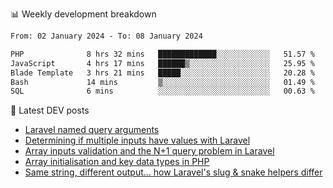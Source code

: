 📊 Weekly development breakdown
<!--START_SECTION:waka-->

```txt
From: 02 January 2024 - To: 08 January 2024

PHP              8 hrs 32 mins   █████████████░░░░░░░░░░░░   51.57 %
JavaScript       4 hrs 17 mins   ██████▒░░░░░░░░░░░░░░░░░░   25.95 %
Blade Template   3 hrs 21 mins   █████░░░░░░░░░░░░░░░░░░░░   20.28 %
Bash             14 mins         ▒░░░░░░░░░░░░░░░░░░░░░░░░   01.49 %
SQL              6 mins          ░░░░░░░░░░░░░░░░░░░░░░░░░   00.63 %
```

<!--END_SECTION:waka-->

📕 Latest DEV posts
<!-- BLOG-POST-LIST:START -->
- [Laravel named query arguments](https://dev.to/michaelvickersuk/laravel-named-query-arguments-28kd)
- [Determining if multiple inputs have values with Laravel](https://dev.to/michaelvickersuk/determining-if-multiple-inputs-have-values-with-laravel-km6)
- [Array inputs validation and the N+1 query problem in Laravel](https://dev.to/michaelvickersuk/array-inputs-validation-and-the-n1-query-problem-in-laravel-2agb)
- [Array initialisation and key data types in PHP](https://dev.to/michaelvickersuk/array-initialisation-and-key-data-types-in-php-1e5b)
- [Same string, different output... how Laravel&#39;s slug &amp; snake helpers differ](https://dev.to/michaelvickersuk/same-string-different-output-how-laravels-slug-snake-helpers-differ-1ccj)
<!-- BLOG-POST-LIST:END -->
